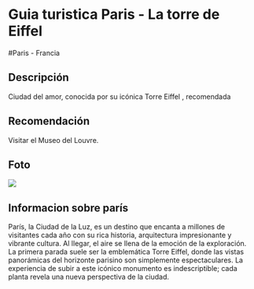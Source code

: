 # Guia turistica Paris - La torre de Eiffel
#Paris - Francia 


## Descripción

Ciudad del amor, conocida por su icónica Torre Eiffel , recomendada


## Recomendación

Visitar el Museo del Louvre.


## Foto

![](https://estoesfrancia.com/wp-content/uploads/2024/04/subir-torre-eiffel.jpg)


## Informacion sobre parís

París, la Ciudad de la Luz, es un destino que encanta a millones de visitantes cada año con su rica historia, arquitectura impresionante y vibrante cultura. Al llegar, el aire se llena de la emoción de la exploración. La primera parada suele ser la emblemática Torre Eiffel, donde las vistas panorámicas del horizonte parisino son simplemente espectaculares. La experiencia de subir a este icónico monumento es indescriptible; cada planta revela una nueva perspectiva de la ciudad.
